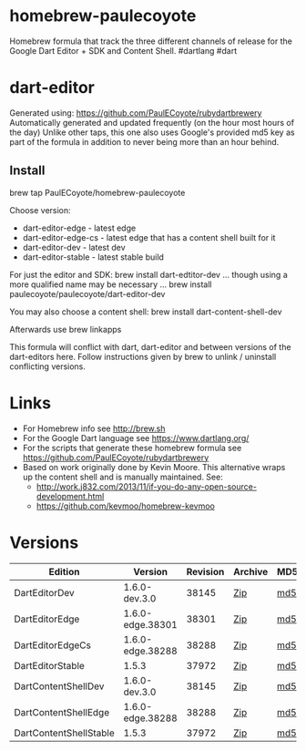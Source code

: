homebrew-paulecoyote
====================

Homebrew formula that track the three different channels of release for the Google Dart Editor + SDK and Content Shell.  #dartlang #dart

dart-editor
===========

Generated using: https://github.com/PaulECoyote/rubydartbrewery
Automatically generated and updated frequently (on the hour most hours of the day)
Unlike other taps, this one also uses Google's provided md5 key as part of the formula in addition to never being more than an hour behind.

Install
-------
brew tap PaulECoyote/homebrew-paulecoyote

Choose version:
* dart-editor-edge - latest edge
* dart-editor-edge-cs - latest edge that has a content shell built for it
* dart-editor-dev - latest dev
* dart-editor-stable - latest stable build

For just the editor and SDK:
brew install dart-edtitor-dev
... though using a more qualified name may be necessary ...
brew install paulecoyote/paulecoyote/dart-editor-dev

You may also choose a content shell:
brew install dart-content-shell-dev

Afterwards use 
brew linkapps

This formula will conflict with dart, dart-editor and between versions of the dart-editors here.  Follow instructions given by brew to unlink / uninstall conflicting versions.

Links
=====
* For Homebrew info see http://brew.sh
* For the Google Dart language see https://www.dartlang.org/
* For the scripts that generate these homebrew formula see https://github.com/PaulECoyote/rubydartbrewery
* Based on work originally done by Kevin Moore. This alternative wraps up the content shell and is manually maintained.  See: 
    * http://work.j832.com/2013/11/if-you-do-any-open-source-development.html
    * https://github.com/kevmoo/homebrew-kevmoo

Versions
========
| Edition | Version | Revision | Archive | MD5 | Notes |
| ------- | ------- | -------- | ------- | --- | ----- |
| DartEditorDev | 1.6.0-dev.3.0 | 38145 | [Zip](http://storage.googleapis.com/dart-archive/channels/dev/release/38145/editor/darteditor-macos-x64.zip) | [md5](http://storage.googleapis.com/dart-archive/channels/dev/release/38145/editor/darteditor-macos-x64.zip.md5sum) | [Changes](http://storage.googleapis.com/dart-archive/channels/dev/release/latest/changelog.html) |
| DartEditorEdge | 1.6.0-edge.38301 | 38301 | [Zip](http://storage.googleapis.com/dart-archive/channels/be/raw/38301/editor/darteditor-macos-x64.zip) | [md5](http://storage.googleapis.com/dart-archive/channels/be/raw/38301/editor/darteditor-macos-x64.zip.md5sum) | - |
| DartEditorEdgeCs | 1.6.0-edge.38288 | 38288 | [Zip](http://storage.googleapis.com/dart-archive/channels/be/raw/38288/editor/darteditor-macos-x64.zip) | [md5](http://storage.googleapis.com/dart-archive/channels/be/raw/38288/editor/darteditor-macos-x64.zip.md5sum) | - |
| DartEditorStable | 1.5.3 | 37972 | [Zip](http://storage.googleapis.com/dart-archive/channels/stable/release/37972/editor/darteditor-macos-x64.zip) | [md5](http://storage.googleapis.com/dart-archive/channels/stable/release/37972/editor/darteditor-macos-x64.zip.md5sum) | [Changes](http://storage.googleapis.com/dart-archive/channels/stable/release/latest/changelog.html) |
| DartContentShellDev | 1.6.0-dev.3.0 | 38145 | [Zip](http://storage.googleapis.com/dart-archive/channels/dev/release/38145/dartium/content_shell-macos-ia32-release.zip) | [md5](http://storage.googleapis.com/dart-archive/channels/dev/release/38145/dartium/content_shell-macos-ia32-release.zip.md5sum) | - |
| DartContentShellEdge | 1.6.0-edge.38288 | 38288 | [Zip](http://storage.googleapis.com/dart-archive/channels/be/raw/38288/dartium/content_shell-macos-ia32-release.zip) | [md5](http://storage.googleapis.com/dart-archive/channels/be/raw/38288/dartium/content_shell-macos-ia32-release.zip.md5sum) | - |
| DartContentShellStable | 1.5.3 | 37972 | [Zip](http://storage.googleapis.com/dart-archive/channels/stable/release/37972/dartium/content_shell-macos-ia32-release.zip) | [md5](http://storage.googleapis.com/dart-archive/channels/stable/release/37972/dartium/content_shell-macos-ia32-release.zip.md5sum) | - |
